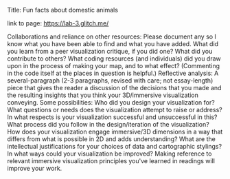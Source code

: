 Title: Fun facts about domestic animals 

link to page: https://lab-3.glitch.me/ 


Collaborations and reliance on other resources: Please document any so I know what you have been able to find and what you have added. What did you learn from a peer visualization critique, if you did one? What did you contribute to others? What coding resources (and individuals) did you draw upon in the process of making your map, and to what effect? (Commenting in the code itself at the places in question is helpful.) 
Reflective analysis: A several-paragraph (2-3 paragraphs, revised with care; not essay-length) piece that gives the reader a discussion of the decisions that you made and the resulting insights that you think your 3D/immersive visualization conveying. Some possibilities:
Who did you design your visualization for? What questions or needs does the visualization attempt to raise or address? In what respects is your visualization successful and unsuccessful in this?
What process did you follow in the design/iteration of the visualization? 
How does your visualization engage immersive/3D dimensions in a way that differs from what is possible in 2D and adds understanding? 
What are the intellectual justifications for your choices of data and cartographic stylings?
In what ways could your visualization be improved? 
Making reference to relevant immersive visualization principles you've learned in readings will improve your work.
